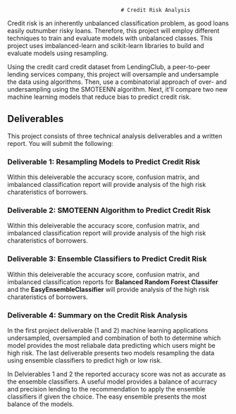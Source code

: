                                         # Credit Risk Analysis

Credit risk is an inherently unbalanced classification problem, as good loans easily outnumber risky loans. Therefore, this project will employ different techniques to train and evaluate models with unbalanced classes. This project uses imbalanced-learn and scikit-learn libraries to build and evaluate models using resampling.

Using the credit card credit dataset from LendingClub, a peer-to-peer lending services company, this project will oversample and undersample the data using algorithms. Then,  use a combinatorial approach of over- and undersampling using the SMOTEENN algorithm. Next, it'll compare two new machine learning models that reduce bias to predict credit risk. 

## Deliverables

This project consists of three technical analysis deliverables and a written report. You will submit the following:

### Deliverable 1: Resampling Models to Predict Credit Risk
 Within this deleiverable the accuracy score, confusion matrix, and imbalanced classification report will provide analysis of the high risk charateristics of borrowers.
    
### Deliverable 2: SMOTEENN Algorithm to Predict Credit Risk
Within this deleiverable the accuracy score, confusion matrix, and imbalanced classification report will provide analysis of the high risk charateristics of borrowers.

### Deliverable 3: Ensemble Classifiers to Predict Credit Risk
Within this deleiverable the accuracy score, confusion matrix, and imbalanced classification reports for **Balanced Random Forest Classifer** and the **EasyEnsembleClassifier** will provide analysis of the high risk charateristics of borrowers.

### Deliverable 4: Summary on the Credit Risk Analysis 
In the first project deliverable (1 and 2) machine learning applications undersampled, oversampled and combination of both to determine which model provides the most reliabale data predicting which users might be high risk. The last deliverable presents two models resampling the data using ensemble classifiers to predict high or low risk. 

In Delvierables 1 and 2 the reported accuracy score was not as accurate as the ensemble classifiers. A useful model provides a balance of acurracy and precision lending to the recommendation to apply the ensemble classifiers if given the choice. The easy ensemble presents the most balance of the models.
